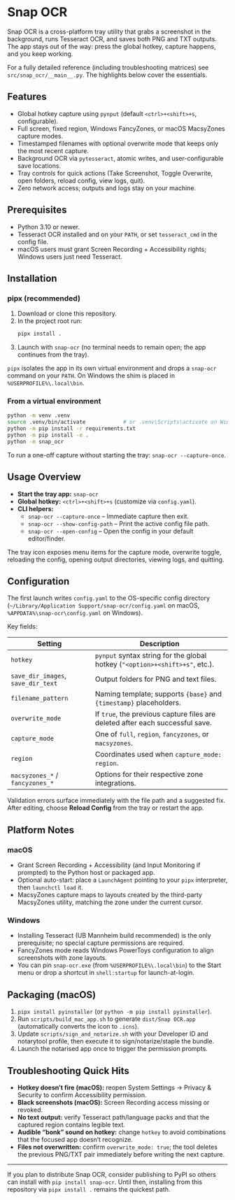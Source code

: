 # Snap OCR

Snap OCR is a cross-platform tray utility that grabs a screenshot in the background, runs Tesseract OCR, and saves both PNG and TXT outputs. The app stays out of the way: press the global hotkey, capture happens, and you keep working.

For a fully detailed reference (including troubleshooting matrices) see `src/snap_ocr/__main__.py`. The highlights below cover the essentials.

## Features

- Global hotkey capture using `pynput` (default `<ctrl>+<shift>+s`, configurable).
- Full screen, fixed region, Windows FancyZones, or macOS MacsyZones capture modes.
- Timestamped filenames with optional overwrite mode that keeps only the most recent capture.
- Background OCR via `pytesseract`, atomic writes, and user-configurable save locations.
- Tray controls for quick actions (Take Screenshot, Toggle Overwrite, open folders, reload config, view logs, quit).
- Zero network access; outputs and logs stay on your machine.

## Prerequisites

- Python 3.10 or newer.
- Tesseract OCR installed and on your `PATH`, or set `tesseract_cmd` in the config file.
- macOS users must grant Screen Recording + Accessibility rights; Windows users just need Tesseract.

## Installation

### pipx (recommended)

1. Download or clone this repository.
2. In the project root run:
   ```bash
   pipx install .
   ```
3. Launch with `snap-ocr` (no terminal needs to remain open; the app continues from the tray).

`pipx` isolates the app in its own virtual environment and drops a `snap-ocr` command on your `PATH`. On Windows the shim is placed in `%USERPROFILE%\.local\bin`.

### From a virtual environment

```bash
python -m venv .venv
source .venv/bin/activate            # or .venv\Scripts\activate on Windows
python -m pip install -r requirements.txt
python -m pip install -e .
python -m snap_ocr
```

To run a one-off capture without starting the tray: `snap-ocr --capture-once`.

## Usage Overview

- **Start the tray app:** `snap-ocr`
- **Global hotkey:** `<ctrl>+<shift>+s` (customize via `config.yaml`).
- **CLI helpers:**
  - `snap-ocr --capture-once` – Immediate capture then exit.
  - `snap-ocr --show-config-path` – Print the active config file path.
  - `snap-ocr --open-config` – Open the config in your default editor/finder.

The tray icon exposes menu items for the capture mode, overwrite toggle, reloading the config, opening output directories, viewing logs, and quitting.

## Configuration

The first launch writes `config.yaml` to the OS-specific config directory (`~/Library/Application Support/snap-ocr/config.yaml` on macOS, `%APPDATA%\snap-ocr\config.yaml` on Windows).

Key fields:

| Setting | Description |
| --- | --- |
| `hotkey` | `pynput` syntax string for the global hotkey (`"<option>+<shift>+s"`, etc.). |
| `save_dir_images`, `save_dir_text` | Output folders for PNG and text files. |
| `filename_pattern` | Naming template; supports `{base}` and `{timestamp}` placeholders. |
| `overwrite_mode` | If `true`, the previous capture files are deleted after each successful save. |
| `capture_mode` | One of `full`, `region`, `fancyzones`, or `macsyzones`. |
| `region` | Coordinates used when `capture_mode: region`. |
| `macsyzones_*` / `fancyzones_*` | Options for their respective zone integrations. |

Validation errors surface immediately with the file path and a suggested fix. After editing, choose **Reload Config** from the tray or restart the app.

## Platform Notes

### macOS

- Grant Screen Recording + Accessibility (and Input Monitoring if prompted) to the Python host or packaged app.
- Optional auto-start: place a `LaunchAgent` pointing to your `pipx` interpreter, then `launchctl load` it.
- MacsyZones capture maps to layouts created by the third-party MacsyZones utility, matching the zone under the current cursor.

### Windows

- Installing Tesseract (UB Mannheim build recommended) is the only prerequisite; no special capture permissions are required.
- FancyZones mode reads Windows PowerToys configuration to align screenshots with zone layouts.
- You can pin `snap-ocr.exe` (from `%USERPROFILE%\.local\bin`) to the Start menu or drop a shortcut in `shell:startup` for launch-at-login.

## Packaging (macOS)

1. `pipx install pyinstaller` (or `python -m pip install pyinstaller`).
2. Run `scripts/build_mac_app.sh` to generate `dist/Snap OCR.app` (automatically converts the icon to `.icns`).
3. Update `scripts/sign_and_notarize.sh` with your Developer ID and notarytool profile, then execute it to sign/notarize/staple the bundle.
4. Launch the notarised app once to trigger the permission prompts.

## Troubleshooting Quick Hits

- **Hotkey doesn’t fire (macOS):** reopen System Settings → Privacy & Security to confirm Accessibility permission.
- **Black screenshots (macOS):** Screen Recording access missing or revoked.
- **No text output:** verify Tesseract path/language packs and that the captured region contains legible text.
- **Audible “bonk” sound on hotkey:** change `hotkey` to avoid combinations that the focused app doesn’t recognize.
- **Files not overwritten:** confirm `overwrite_mode: true`; the tool deletes the previous PNG/TXT pair immediately before writing the next capture.

---

If you plan to distribute Snap OCR, consider publishing to PyPI so others can install with `pip install snap-ocr`. Until then, installing from this repository via `pipx install .` remains the quickest path.
